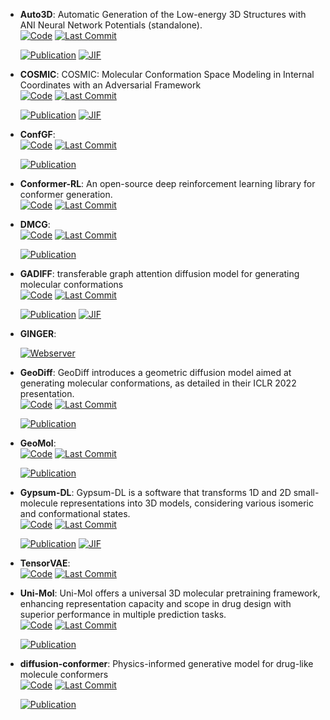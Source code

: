 



- **Auto3D**: Automatic Generation of the Low-energy 3D Structures with ANI Neural Network Potentials (standalone).  
    [![Code](https://img.shields.io/github/stars/isayevlab/Auto3D_pkg?style=for-the-badge&logo=github)](https://github.com/isayevlab/Auto3D_pkg) 
    [![Last Commit](https://img.shields.io/github/last-commit/isayevlab/Auto3D_pkg?style=for-the-badge&logo=github)](https://github.com/isayevlab/Auto3D_pkg) 

    [![Publication](https://img.shields.io/badge/Publication-Citations:29-blue?style=for-the-badge&logo=bookstack)](https://doi.org/10.1021/acs.jcim.2c00817) 
    [![JIF](https://img.shields.io/badge/Impact_Factor-5.60-purple?style=for-the-badge&logo=academia)](https://doi.org/10.1021/acs.jcim.2c00817)



- **COSMIC**: COSMIC: Molecular Conformation Space Modeling in Internal Coordinates with an Adversarial Framework  
    [![Code](https://img.shields.io/github/stars/insilicomedicine/COSMIC?style=for-the-badge&logo=github)](https://github.com/insilicomedicine/COSMIC) 
    [![Last Commit](https://img.shields.io/github/last-commit/insilicomedicine/COSMIC?style=for-the-badge&logo=github)](https://github.com/insilicomedicine/COSMIC) 

    [![Publication](https://img.shields.io/badge/Publication-Citations:1-blue?style=for-the-badge&logo=bookstack)](https://doi.org/10.1021/acs.jcim.3c00989) 
    [![JIF](https://img.shields.io/badge/Impact_Factor-5.60-purple?style=for-the-badge&logo=academia)](https://doi.org/10.1021/acs.jcim.3c00989)



- **ConfGF**:   
    [![Code](https://img.shields.io/github/stars/DeepGraphLearning/ConfGF?style=for-the-badge&logo=github)](https://github.com/DeepGraphLearning/ConfGF) 
    [![Last Commit](https://img.shields.io/github/last-commit/DeepGraphLearning/ConfGF?style=for-the-badge&logo=github)](https://github.com/DeepGraphLearning/ConfGF) 

    [![Publication](https://img.shields.io/badge/Publication-Citations:0-blue?style=for-the-badge&logo=bookstack)](https://doi.org/10.48550/arXiv.2105.03902) 



- **Conformer-RL**: An open-source deep reinforcement learning library for conformer generation.  
    [![Code](https://img.shields.io/github/stars/ZimmermanGroup/conformer-rl?style=for-the-badge&logo=github)](https://github.com/ZimmermanGroup/conformer-rl) 
    [![Last Commit](https://img.shields.io/github/last-commit/ZimmermanGroup/conformer-rl?style=for-the-badge&logo=github)](https://github.com/ZimmermanGroup/conformer-rl) 




- **DMCG**:   
    [![Code](https://img.shields.io/github/stars/DirectMolecularConfGen/DMCG?style=for-the-badge&logo=github)](https://github.com/DirectMolecularConfGen/DMCG) 
    [![Last Commit](https://img.shields.io/github/last-commit/DirectMolecularConfGen/DMCG?style=for-the-badge&logo=github)](https://github.com/DirectMolecularConfGen/DMCG) 

    [![Publication](https://img.shields.io/badge/Publication-Citations:0-blue?style=for-the-badge&logo=bookstack)](https://doi.org/10.48550/arXiv.2202.01356) 



- **GADIFF**: transferable graph attention diffusion model for generating molecular conformations  
    [![Code](https://img.shields.io/github/stars/WangDHg/GADIFF?style=for-the-badge&logo=github)](https://github.com/WangDHg/GADIFF) 
    [![Last Commit](https://img.shields.io/github/last-commit/WangDHg/GADIFF?style=for-the-badge&logo=github)](https://github.com/WangDHg/GADIFF) 

    [![Publication](https://img.shields.io/badge/Publication-Citations:0-blue?style=for-the-badge&logo=bookstack)](https://doi.org/10.1093/bib%2Fbbae676) 
    [![JIF](https://img.shields.io/badge/Impact_Factor-6.80-purple?style=for-the-badge&logo=academia)](https://doi.org/10.1093/bib%2Fbbae676)



- **GINGER**:   


    [![Webserver](https://img.shields.io/badge/Webserver-online-brightgreen?style=for-the-badge&logo=cachet&logoColor=65FF8F)](https://www.molsoft.com/gingerdemo.html) 


- **GeoDiff**: GeoDiff introduces a geometric diffusion model aimed at generating molecular conformations, as detailed in their ICLR 2022 presentation.  
    [![Code](https://img.shields.io/github/stars/MinkaiXu/GeoDiff?style=for-the-badge&logo=github)](https://github.com/MinkaiXu/GeoDiff) 
    [![Last Commit](https://img.shields.io/github/last-commit/MinkaiXu/GeoDiff?style=for-the-badge&logo=github)](https://github.com/MinkaiXu/GeoDiff) 

    [![Publication](https://img.shields.io/badge/Publication-Citations:0-blue?style=for-the-badge&logo=bookstack)](https://doi.org/10.48550/arXiv.2203.02923) 



- **GeoMol**:   
    [![Code](https://img.shields.io/github/stars/PattanaikL/GeoMol?style=for-the-badge&logo=github)](https://github.com/PattanaikL/GeoMol) 
    [![Last Commit](https://img.shields.io/github/last-commit/PattanaikL/GeoMol?style=for-the-badge&logo=github)](https://github.com/PattanaikL/GeoMol) 

    [![Publication](https://img.shields.io/badge/Publication-Citations:0-blue?style=for-the-badge&logo=bookstack)](https://doi.org/10.48550/arXiv.2106.07802) 



- **Gypsum-DL**: Gypsum-DL is a software that transforms 1D and 2D small-molecule representations into 3D models, considering various isomeric and conformational states.  
    [![Code](https://img.shields.io/github/stars/durrantlab/gypsum_dl/?style=for-the-badge&logo=github)](https://github.com/durrantlab/gypsum_dl/) 
    [![Last Commit](https://img.shields.io/github/last-commit/durrantlab/gypsum_dl/?style=for-the-badge&logo=github)](https://github.com/durrantlab/gypsum_dl/) 

    [![Publication](https://img.shields.io/badge/Publication-Citations:56-blue?style=for-the-badge&logo=bookstack)](https://doi.org/10.1186/s13321-019-0358-3) 
    [![JIF](https://img.shields.io/badge/Impact_Factor-7.10-purple?style=for-the-badge&logo=academia)](https://doi.org/10.1186/s13321-019-0358-3)



- **TensorVAE**:   
    [![Code](https://img.shields.io/github/stars/yuh8/TensorVAE?style=for-the-badge&logo=github)](https://github.com/yuh8/TensorVAE) 
    [![Last Commit](https://img.shields.io/github/last-commit/yuh8/TensorVAE?style=for-the-badge&logo=github)](https://github.com/yuh8/TensorVAE) 




- **Uni-Mol**: Uni-Mol offers a universal 3D molecular pretraining framework, enhancing representation capacity and scope in drug design with superior performance in multiple prediction tasks.  
    [![Code](https://img.shields.io/github/stars/deepmodeling/Uni-Mol?style=for-the-badge&logo=github)](https://github.com/deepmodeling/Uni-Mol) 
    [![Last Commit](https://img.shields.io/github/last-commit/deepmodeling/Uni-Mol?style=for-the-badge&logo=github)](https://github.com/deepmodeling/Uni-Mol) 

    [![Publication](https://img.shields.io/badge/Publication-Citations:0-blue?style=for-the-badge&logo=bookstack)](https://openreview.net/forum) 



- **diffusion-conformer**: Physics-informed generative model for drug-like molecule conformers  
    [![Code](https://img.shields.io/github/stars/nobiastx/diffusion-conformer?style=for-the-badge&logo=github)](https://github.com/nobiastx/diffusion-conformer) 
    [![Last Commit](https://img.shields.io/github/last-commit/nobiastx/diffusion-conformer?style=for-the-badge&logo=github)](https://github.com/nobiastx/diffusion-conformer) 

    [![Publication](https://img.shields.io/badge/Publication-Citations:0-blue?style=for-the-badge&logo=bookstack)](None) 


